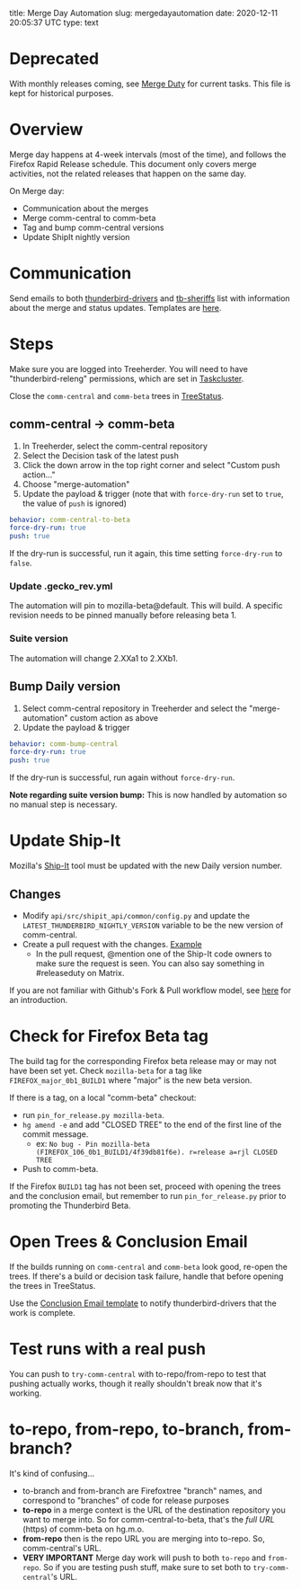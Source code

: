 title: Merge Day Automation
slug: mergedayautomation
date: 2020-12-11 20:05:37 UTC
type: text

# Deprecated

With monthly releases coming, see [Merge Duty](merge_duty) for current tasks.
This file is kept for historical purposes.

# Overview

Merge day happens at 4-week intervals (most of the time), and follows the
Firefox Rapid Release schedule. This document only covers merge activities,
not the related releases that happen on the same day.

On Merge day:

* Communication about the merges
* Merge comm-central to comm-beta
* Tag and bump comm-central versions
* Update ShipIt nightly version

# Communication

Send emails to both [thunderbird-drivers](mailto:thunderbird-drivers@mozilla.org) and 
[tb-sheriffs](mailto:sheriffs@thunderbird.net) list with information about the merge
and status updates. Templates are [here](../mergeday_email_templates).

# Steps

Make sure you are logged into Treeherder. You will need to have
"thunderbird-releng" permissions, which are set in
[Taskcluster](https://hg.mozilla.org/ci/ci-configuration/file/1d37a3cf95a4e272eeaa7a910193e58ff2028646/grants.yml#l2415).

Close the `comm-central` and `comm-beta` trees in
[TreeStatus](https://treestatus.mozilla-releng.net/).

## comm-central -> comm-beta

1. In Treeherder, select the comm-central repository
1. Select the Decision task of the latest push
1. Click the down arrow in the top right corner and select "Custom push action..."
1. Choose "merge-automation"
1. Update the payload & trigger (note that with `force-dry-run` set to `true`, the value of
   `push` is ignored)
   
```yaml
behavior: comm-central-to-beta
force-dry-run: true
push: true
```

If the dry-run is successful, run it again, this time setting `force-dry-run` to
`false`.

### Update .gecko_rev.yml

The automation will pin to mozilla-beta@default. This will build. A specific
revision needs to be pinned manually before releasing beta 1.

### Suite version

The automation will change 2.XXa1 to 2.XXb1.

## Bump Daily version

1. Select comm-central repository in Treeherder and select the "merge-automation"
   custom action as above
1. Update the payload & trigger
   
```yaml
behavior: comm-bump-central
force-dry-run: true
push: true
```

If the dry-run is successful, run again without `force-dry-run`.

**Note regarding suite version bump:** This is now handled by automation so no
manual step is necessary.

# Update Ship-It

Mozilla's [Ship-It](https://github.com/mozilla-releng/shipit) tool must be
updated with the new Daily version number.

## Changes

* Modify `api/src/shipit_api/common/config.py` and update the
  `LATEST_THUNDERBIRD_NIGHTLY_VERSION` variable to be the new version of
  comm-central.
* Create a pull request with the changes. [Example](https://github.com/mozilla-releng/shipit/pull/1004)
  * In the pull request, @mention one of the Ship-It code owners to make sure
    the request is seen. You can also say something in #releaseduty on Matrix.

If you are not familiar with Github's Fork & Pull workflow model,
see [here](https://reflectoring.io/github-fork-and-pull/) for an introduction.

# Check for Firefox Beta tag

The build tag for the corresponding Firefox beta release may or may not have
been set yet. Check `mozilla-beta` for a tag like `FIREFOX_major_0b1_BUILD1`
where "major" is the new beta version.

If there is a tag, on a local "comm-beta" checkout: 
- run `pin_for_release.py mozilla-beta`.
- `hg amend -e` and add "CLOSED TREE" to the end of the first line of the
    commit message.
  - ex: `No bug - Pin mozilla-beta (FIREFOX_106_0b1_BUILD1/4f39db81f6e). r=release a=rjl CLOSED TREE`
- Push to comm-beta.

If the Firefox `BUILD1` tag has not been set, proceed with opening the trees
and the conclusion email, but remember to run `pin_for_release.py` prior to
promoting the Thunderbird Beta.

# Open Trees & Conclusion Email

If the builds running on `comm-central` and `comm-beta` look good, re-open
the trees. If there's a build or decision task failure, handle that before
opening the trees in TreeStatus.

Use the [Conclusion Email template](../mergeday_email_templates) to notify
thunderbird-drivers that the work is complete.

# Test runs with a real push

You can push to `try-comm-central` with to-repo/from-repo to test that pushing
actually works, though it really shouldn't break now that it's working.

# to-repo, from-repo, to-branch, from-branch?

It's kind of confusing...

* to-branch and from-branch are Firefoxtree "branch" names, and correspond
  to "branches" of code for release purposes
* **to-repo** in a merge context is the URL of the destination repository you
  want to merge into. So for comm-central-to-beta, that's the _full URL_ (https)
  of comm-beta on hg.m.o.
* **from-repo** then is the repo URL you are merging into to-repo. So, comm-central's
  URL.
* **VERY IMPORTANT** Merge day work will push to both `to-repo` and `from-repo`.
  So if you are testing push stuff, make sure to set both to `try-comm-central`'s
  URL.
